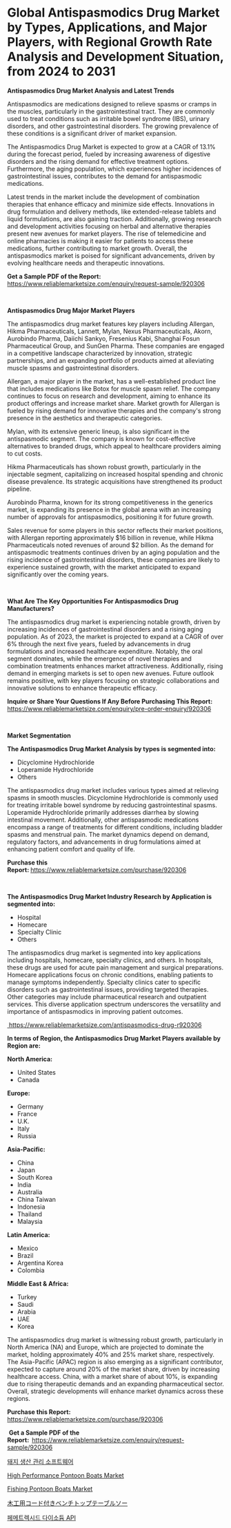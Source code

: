 <p><h1>Global Antispasmodics Drug Market by Types, Applications, and Major Players, with Regional Growth Rate Analysis and Development Situation, from 2024 to 2031</h1></p><p><strong>Antispasmodics Drug Market Analysis and Latest Trends</strong></p>
<p><p>Antispasmodics are medications designed to relieve spasms or cramps in the muscles, particularly in the gastrointestinal tract. They are commonly used to treat conditions such as irritable bowel syndrome (IBS), urinary disorders, and other gastrointestinal disorders. The growing prevalence of these conditions is a significant driver of market expansion.</p><p>The Antispasmodics Drug Market is expected to grow at a CAGR of 13.1% during the forecast period, fueled by increasing awareness of digestive disorders and the rising demand for effective treatment options. Furthermore, the aging population, which experiences higher incidences of gastrointestinal issues, contributes to the demand for antispasmodic medications.</p><p>Latest trends in the market include the development of combination therapies that enhance efficacy and minimize side effects. Innovations in drug formulation and delivery methods, like extended-release tablets and liquid formulations, are also gaining traction. Additionally, growing research and development activities focusing on herbal and alternative therapies present new avenues for market players. The rise of telemedicine and online pharmacies is making it easier for patients to access these medications, further contributing to market growth. Overall, the antispasmodics market is poised for significant advancements, driven by evolving healthcare needs and therapeutic innovations.</p></p>
<p><strong>Get a Sample PDF of the Report:&nbsp;</strong> <a href="https://www.reliablemarketsize.com/enquiry/request-sample/920306">https://www.reliablemarketsize.com/enquiry/request-sample/920306</a></p>
<p>&nbsp;</p>
<p><strong>Antispasmodics Drug Major Market Players</strong></p>
<p><p>The antispasmodics drug market features key players including Allergan, Hikma Pharmaceuticals, Lannett, Mylan, Nexus Pharmaceuticals, Akorn, Aurobindo Pharma, Daiichi Sankyo, Fresenius Kabi, Shanghai Fosun Pharmaceutical Group, and SunGen Pharma. These companies are engaged in a competitive landscape characterized by innovation, strategic partnerships, and an expanding portfolio of products aimed at alleviating muscle spasms and gastrointestinal disorders.</p><p>Allergan, a major player in the market, has a well-established product line that includes medications like Botox for muscle spasm relief. The company continues to focus on research and development, aiming to enhance its product offerings and increase market share. Market growth for Allergan is fueled by rising demand for innovative therapies and the company's strong presence in the aesthetics and therapeutic categories.</p><p>Mylan, with its extensive generic lineup, is also significant in the antispasmodic segment. The company is known for cost-effective alternatives to branded drugs, which appeal to healthcare providers aiming to cut costs. </p><p>Hikma Pharmaceuticals has shown robust growth, particularly in the injectable segment, capitalizing on increased hospital spending and chronic disease prevalence. Its strategic acquisitions have strengthened its product pipeline.</p><p>Aurobindo Pharma, known for its strong competitiveness in the generics market, is expanding its presence in the global arena with an increasing number of approvals for antispasmodics, positioning it for future growth.</p><p>Sales revenue for some players in this sector reflects their market positions, with Allergan reporting approximately $16 billion in revenue, while Hikma Pharmaceuticals noted revenues of around $2 billion. As the demand for antispasmodic treatments continues driven by an aging population and the rising incidence of gastrointestinal disorders, these companies are likely to experience sustained growth, with the market anticipated to expand significantly over the coming years.</p></p>
<p>&nbsp;</p>
<p><strong>What Are The Key Opportunities For Antispasmodics Drug Manufacturers?</strong></p>
<p><p>The antispasmodics drug market is experiencing notable growth, driven by increasing incidences of gastrointestinal disorders and a rising aging population. As of 2023, the market is projected to expand at a CAGR of over 6% through the next five years, fueled by advancements in drug formulations and increased healthcare expenditure. Notably, the oral segment dominates, while the emergence of novel therapies and combination treatments enhances market attractiveness. Additionally, rising demand in emerging markets is set to open new avenues. Future outlook remains positive, with key players focusing on strategic collaborations and innovative solutions to enhance therapeutic efficacy.</p></p>
<p><strong>Inquire or Share Your Questions If Any Before Purchasing This Report:</strong> <a href="https://www.reliablemarketsize.com/enquiry/pre-order-enquiry/920306">https://www.reliablemarketsize.com/enquiry/pre-order-enquiry/920306</a></p>
<p>&nbsp;</p>
<p><strong>Market Segmentation</strong></p>
<p><strong>The Antispasmodics Drug Market Analysis by types is segmented into:</strong></p>
<p><ul><li>Dicyclomine Hydrochloride</li><li>Loperamide Hydrochloride</li><li>Others</li></ul></p>
<p><p>The antispasmodics drug market includes various types aimed at relieving spasms in smooth muscles. Dicyclomine Hydrochloride is commonly used for treating irritable bowel syndrome by reducing gastrointestinal spasms. Loperamide Hydrochloride primarily addresses diarrhea by slowing intestinal movement. Additionally, other antispasmodic medications encompass a range of treatments for different conditions, including bladder spasms and menstrual pain. The market dynamics depend on demand, regulatory factors, and advancements in drug formulations aimed at enhancing patient comfort and quality of life.</p></p>
<p><strong>Purchase this Report:&nbsp;</strong><a href="https://www.reliablemarketsize.com/purchase/920306">https://www.reliablemarketsize.com/purchase/920306</a></p>
<p>&nbsp;</p>
<p><strong>The Antispasmodics Drug Market Industry Research by Application is segmented into:</strong></p>
<p><ul><li>Hospital</li><li>Homecare</li><li>Specialty Clinic</li><li>Others</li></ul></p>
<p><p>The antispasmodics drug market is segmented into key applications including hospitals, homecare, specialty clinics, and others. In hospitals, these drugs are used for acute pain management and surgical preparations. Homecare applications focus on chronic conditions, enabling patients to manage symptoms independently. Specialty clinics cater to specific disorders such as gastrointestinal issues, providing targeted therapies. Other categories may include pharmaceutical research and outpatient services. This diverse application spectrum underscores the versatility and importance of antispasmodics in improving patient outcomes.</p></p>
<p><a href="https://www.reliablemarketsize.com/antispasmodics-drug-r920306">&nbsp;https://www.reliablemarketsize.com/antispasmodics-drug-r920306</a></p>
<p><strong>In terms of Region, the Antispasmodics Drug Market Players available by Region are:</strong></p>
<p>
    <p> <strong> North America: </strong>
        <ul>
            <li>United States</li>
            <li>Canada</li>
        </ul>
        </p> 
    <p> <strong> Europe: </strong>
        <ul>
            <li>Germany</li>
            <li>France</li>
            <li>U.K.</li>
            <li>Italy</li>
            <li>Russia</li>
        </ul>
        </p> 
    <p> <strong> Asia-Pacific: </strong>
        <ul>
            <li>China</li>
            <li>Japan</li>
            <li>South Korea</li>
            <li>India</li>
            <li>Australia</li>
            <li>China Taiwan</li>
            <li>Indonesia</li>
            <li>Thailand</li>
            <li>Malaysia</li>
        </ul>
        </p> 
    <p> <strong> Latin America: </strong>
        <ul>
            <li>Mexico</li>
            <li>Brazil</li>
            <li>Argentina Korea</li>
            <li>Colombia</li>
        </ul>
        </p> 
    <p> <strong> Middle East & Africa: </strong>
        <ul>
            <li>Turkey</li>
            <li>Saudi</li>
            <li>Arabia</li>
            <li>UAE</li>
            <li>Korea</li>
        </ul>
    </p>
    </p>
<p><p>The antispasmodics drug market is witnessing robust growth, particularly in North America (NA) and Europe, which are projected to dominate the market, holding approximately 40% and 25% market share, respectively. The Asia-Pacific (APAC) region is also emerging as a significant contributor, expected to capture around 20% of the market share, driven by increasing healthcare access. China, with a market share of about 10%, is expanding due to rising therapeutic demands and an expanding pharmaceutical sector. Overall, strategic developments will enhance market dynamics across these regions.</p></p>
<p><strong>Purchase this Report: </strong><a href="https://www.reliablemarketsize.com/purchase/920306">https://www.reliablemarketsize.com/purchase/920306</a></p>
<p>&nbsp;<strong>Get a Sample PDF of the Report:&nbsp;&nbsp;</strong><a href="https://www.reliablemarketsize.com/enquiry/request-sample/920306">https://www.reliablemarketsize.com/enquiry/request-sample/920306</a></p>
<p><strong></strong></p>
<p><p><a href="https://medium.com/@puputzim_20688/swine-production-management-software-market-%EC%9D%98-%EA%B8%80%EB%A1%9C%EB%B2%8C-%EC%8B%9C%EC%9E%A5-%EA%B0%9C%EC%9A%94%EB%8A%94-%EC%A0%84-%EC%84%B8%EA%B3%84-%EB%B0%8F-%EC%A3%BC%EC%9A%94-%EC%8B%9C%EC%9E%A5%EC%9D%98-%EC%82%B0%EC%97%85%EC%97%90-%EC%98%81%ED%96%A5%EC%9D%84-%EB%AF%B8%EC%B9%98%EB%8A%94-%EC%A3%BC%EC%9A%94-%ED%8A%B8%EB%A0%8C%EB%93%9C%EC%97%90-%EB%8C%80%ED%95%9C-%EB%8F%85%ED%8A%B9%ED%95%9C-e689c747e49b">돼지 생산 관리 소프트웨어</a></p><p><a href="https://medium.com/@addiehirthe20/what-is-high-performance-pontoon-boats-market-78e5aa6288cf">High Performance Pontoon Boats Market</a></p><p><a href="https://medium.com/@addiehirthe20/the-global-fishing-pontoon-boats-market-is-a-dynamic-and-growing-industry-79075e4c3e68">Fishing Pontoon Boats Market</a></p><p><a href="https://medium.com/@terisa30p/corded-benchtop-table-saws-for-woodworking-4e0c272f966f">木工用コード付きベンチトップテーブルソー</a></p><p><a href="https://medium.com/@puputzim_20688/%EC%84%B8%EA%B3%84-pemetrexed-disodium-api-market-%EC%9D%80-2024%EC%97%90%EC%84%9C-2031%EB%A1%9C-%EC%97%B0%ED%8F%89%EA%B7%A0-%EC%A6%9D%EA%B0%80%EC%9C%A8%EC%9D%84-%EB%B3%B4%EC%9D%BC-%EA%B2%83%EC%9C%BC%EB%A1%9C-%EC%98%88%EC%83%81%EB%90%A9%EB%8B%88%EB%8B%A4-1d521769f3f2?postPublishedType=initial">페메트렉시드 다이소듐 API</a></p></p>